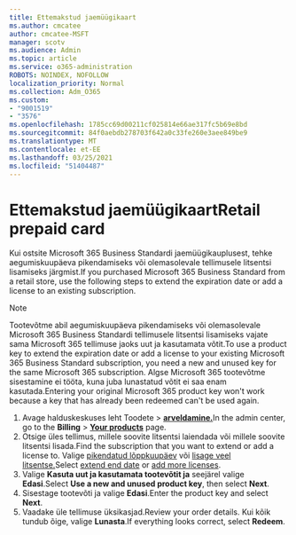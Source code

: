 ```yaml
---
title: Ettemakstud jaemüügikaart
ms.author: cmcatee
author: cmcatee-MSFT
manager: scotv
ms.audience: Admin
ms.topic: article
ms.service: o365-administration
ROBOTS: NOINDEX, NOFOLLOW
localization_priority: Normal
ms.collection: Adm_O365
ms.custom:
- "9001519"
- "3576"
ms.openlocfilehash: 1785cc69d00211cf025814e66ae317fc5b69e8bd
ms.sourcegitcommit: 84f0aebdb278703f642a0c33fe260e3aee849be9
ms.translationtype: MT
ms.contentlocale: et-EE
ms.lasthandoff: 03/25/2021
ms.locfileid: "51404487"
---
```

# <a name="retail-prepaid-card"></a><span data-ttu-id="3ac48-102">Ettemakstud jaemüügikaart</span><span class="sxs-lookup"><span data-stu-id="3ac48-102">Retail prepaid card</span></span>

<span data-ttu-id="3ac48-103">Kui ostsite Microsoft 365 Business Standardi jaemüügikauplusest, tehke aegumiskuupäeva pikendamiseks või olemasolevale tellimusele litsentsi lisamiseks järgmist.</span><span class="sxs-lookup"><span data-stu-id="3ac48-103">If you purchased Microsoft 365 Business Standard from a retail store, use the following steps to extend the expiration date or add a license to an existing subscription.</span></span>

> [!NOTE]
> <span data-ttu-id="3ac48-104">Tootevõtme abil aegumiskuupäeva pikendamiseks või olemasolevale Microsoft 365 Business Standardi tellimusele litsentsi lisamiseks vajate sama Microsoft 365 tellimuse jaoks uut ja kasutamata võtit.</span><span class="sxs-lookup"><span data-stu-id="3ac48-104">To use a product key to extend the expiration date or add a license to your existing Microsoft 365 Business Standard subscription, you need a new and unused key for the same Microsoft 365 subscription.</span></span> <span data-ttu-id="3ac48-105">Algse Microsoft 365 tootevõtme sisestamine ei tööta, kuna juba lunastatud võtit ei saa enam kasutada.</span><span class="sxs-lookup"><span data-stu-id="3ac48-105">Entering your original Microsoft 365 product key won't work because a key that has already been redeemed can't be used again.</span></span>

1. <span data-ttu-id="3ac48-106">Avage halduskeskuses leht Toodete  >  **[arveldamine.](https://go.microsoft.com/fwlink/p/?linkid=842054)**</span><span class="sxs-lookup"><span data-stu-id="3ac48-106">In the admin center, go to the **Billing** > **[Your products](https://go.microsoft.com/fwlink/p/?linkid=842054)** page.</span></span>
2. <span data-ttu-id="3ac48-107">Otsige üles tellimus, millele soovite litsentsi laiendada või millele soovite litsentsi lisada.</span><span class="sxs-lookup"><span data-stu-id="3ac48-107">Find the subscription that you want to extend or add a license to.</span></span> <span data-ttu-id="3ac48-108">Valige [pikendatud lõppkuupäev](https://go.microsoft.com/fwlink/p/?linkid=842054) või [lisage veel litsentse.](https://go.microsoft.com/fwlink/p/?linkid=842054)</span><span class="sxs-lookup"><span data-stu-id="3ac48-108">Select [extend end date](https://go.microsoft.com/fwlink/p/?linkid=842054) or [add more licenses](https://go.microsoft.com/fwlink/p/?linkid=842054).</span></span>
3. <span data-ttu-id="3ac48-109">Valige **Kasuta uut ja kasutamata tootevõtit ja** seejärel valige **Edasi**.</span><span class="sxs-lookup"><span data-stu-id="3ac48-109">Select **Use a new and unused product key**, then select **Next**.</span></span>
4. <span data-ttu-id="3ac48-110">Sisestage tootevõti ja valige **Edasi**.</span><span class="sxs-lookup"><span data-stu-id="3ac48-110">Enter the product key and select **Next**.</span></span>
5. <span data-ttu-id="3ac48-111">Vaadake üle tellimuse üksikasjad.</span><span class="sxs-lookup"><span data-stu-id="3ac48-111">Review your order details.</span></span> <span data-ttu-id="3ac48-112">Kui kõik tundub õige, valige **Lunasta**.</span><span class="sxs-lookup"><span data-stu-id="3ac48-112">If everything looks correct, select **Redeem**.</span></span>